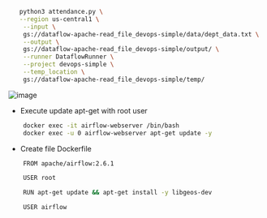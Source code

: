 

```bash
   python3 attendance.py \
   --region us-central1 \
    --input \
    gs://dataflow-apache-read_file_devops-simple/data/dept_data.txt \
    --output \
    gs://dataflow-apache-read_file_devops-simple/output/ \
    --runner DataflowRunner \
    --project devops-simple \
    --temp_location \
    gs://dataflow-apache-read_file_devops-simple/temp/
```

![image](./Screenshot%202023-06-02%20at%2022.07.56.png)


* Execute update apt-get with root user

```bash
    docker exec -it airflow-webserver /bin/bash
    docker exec -u 0 airflow-webserver apt-get update -y
```

* Create file Dockerfile

```bash
    FROM apache/airflow:2.6.1

    USER root

    RUN apt-get update && apt-get install -y libgeos-dev

    USER airflow
```